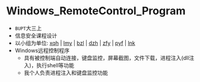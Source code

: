 # Windows_RemoteControl_Program
- `BUPT`大三上
- 信息安全课程设计
- 以小组为单位: [xqh](https://github.com/xiaoxiaorenwu) | [lmy](https://github.com/MercyL1n) | [bzl](https://github.com/Sndav) | [dzh](https://github.com/dzhhey) | [zfy](https://github.com/Ac1d-0-0) | [pyf](https://github.com/h0lyduck) | [lnk](https://github.com/lnk2333)
- Windows远程控制程序
  - 具有被控制端自动连接，键盘监控，屏幕截图，文件下载，进程注入(dll注入)，执行shell等功能
  - 我个人负责进程注入和键盘监控功能
